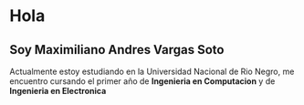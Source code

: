 # Hola
## Soy Maximiliano Andres Vargas Soto
Actualmente estoy estudiando en la Universidad Nacional de Rio Negro, me encuentro cursando el primer año de **Ingenieria en Computacion** y de **Ingenieria en Electronica**
